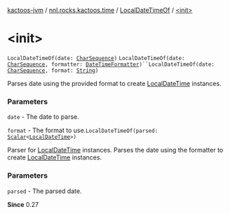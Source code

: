 [kactoos-jvm](../../index.md) / [nnl.rocks.kactoos.time](../index.md) / [LocalDateTimeOf](index.md) / [&lt;init&gt;](./-init-.md)

# &lt;init&gt;

`LocalDateTimeOf(date: `[`CharSequence`](https://kotlinlang.org/api/latest/jvm/stdlib/kotlin/-char-sequence/index.html)`)`
`LocalDateTimeOf(date: `[`CharSequence`](https://kotlinlang.org/api/latest/jvm/stdlib/kotlin/-char-sequence/index.html)`, formatter: `[`DateTimeFormatter`](http://docs.oracle.com/javase/8/docs/api/java/time/format/DateTimeFormatter.html)`)``LocalDateTimeOf(date: `[`CharSequence`](https://kotlinlang.org/api/latest/jvm/stdlib/kotlin/-char-sequence/index.html)`, format: `[`String`](https://kotlinlang.org/api/latest/jvm/stdlib/kotlin/-string/index.html)`)`

Parses date using the provided format to create
[LocalDateTime](http://docs.oracle.com/javase/8/docs/api/java/time/LocalDateTime.html) instances.

### Parameters

`date` - The date to parse.

`format` - The format to use.`LocalDateTimeOf(parsed: `[`Scalar`](../../nnl.rocks.kactoos/-scalar/index.md)`<`[`LocalDateTime`](http://docs.oracle.com/javase/8/docs/api/java/time/LocalDateTime.html)`>)`

Parser for [LocalDateTime](http://docs.oracle.com/javase/8/docs/api/java/time/LocalDateTime.html) instances.
Parses the date using the formatter to create
[LocalDateTime](http://docs.oracle.com/javase/8/docs/api/java/time/LocalDateTime.html) instances.

### Parameters

`parsed` - The parsed date.

**Since**
0.27

